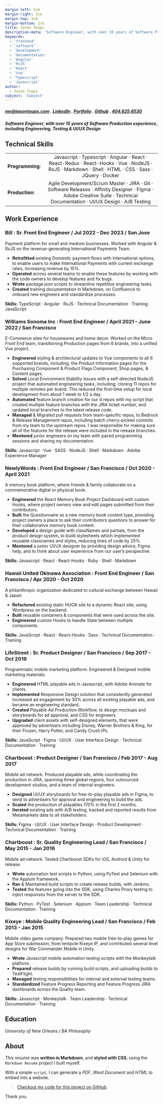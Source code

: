 ```yaml
---
margin-left: 1cm
margin-right: 1cm
margin-top: 1cm
margin-bottom: 1cm
title: Jason Toups
description-meta: 'Software Engineer, with over 15 years of Software Production experience, including Engineering, Testing & UI/UX Design.'
keywords:
  - 'frontend'
  - 'software'
  - 'development'
  - 'documentation'
  - 'Angular'
  - 'RxJS'
  - 'React'
  - 'Vue'
  - 'Typescript'
  - 'Javascript'
author:
  - Jason Toups
subject: 'Subject'
---
```


##### [me@jasontoups.com](mailto:me@jasontoups.com) . [LinkedIn](https://www.linkedin.com/in/jasontoups/) . [Portfolio](https://jasontoups.github.io/) . [Github](https://github.com/JasonToups) . [404.625.6530](tel:4046256530)

##### Software Engineer, with over 15 years of Software Production experience, including Engineering, Testing & UI/UX Design

## Technical Skills

|                  |                                                                                                                                                                           |
| ---------------- | :-----------------------------------------------------------------------------------------------------------------------------------------------------------------------: |
| **Programming**: |           Javascript · Typescript · Angular · React · React-Redux · React-Hooks · Vue · NodeJS · RxJS · Markdown · Shell · HTML · CSS · Sass · JQuery · Docker            |
| **Production**:  | Agile Development/Scrum Master · JIRA · Git · Software Releases · Affinity Designer · Figma · Adobe Creative Suite · Technical Documentation · UI/UX Design · A/B Testing |

## Work Experience

### Bill : Sr. Front End Engineer / Jul 2022 - Dec 2023 / San Jose

Payment platform for small and medium businesses. Worked with Angular & RxJS on the revenue-generating International Payments Team.

- **Retrofitted** existing Domestic payment flows with International options, to enable users to make International Payments with current exchange rates, increasing revenue by 15%.
- **Operated** across several teams to enable these features by working with the code owners to develop features and fix bugs.
- **Wrote** package.json scripts to streamline repetitive engineering tasks.
- **Created** training documentation in Markdown, on Confluence to onboard new engineers and standardize processes.

**Skills:** TypeScript · Angular · RxJS · Technical Documentation · Training · JavaScript

### Williams Sonoma Inc : Front End Engineer / April 2021 - June 2022 / San Francisco

E-Commerce sites for housewares and home decor. Worked on the Micro Front End team, transitioning Production pages from 6 brands, into a unified Vue project.

- **Engineered** styling & architectural updates to Vue components to all 6 supported brands, including; the Product Information pages for the Purchasing Component & Product Flags Component, Shop pages, & Content pages.
- **Solved** Local Environment Stability Issues with a self-directed NodeJS project that automated engineering tasks, including; cloning 11 repos for multiple remotes per brand. This reduced the first-time setup for local development from about 1 week to 1/2 a day.
- **Automated** feature branch creation for our 4 repos with my script that created multiple feature branches with the JIRA ticket number, and updated local branches to the latest release code.
- **Managed** & Migrated pull requests from team-specific repos, to Bedrock & Release Management repos, including batch cherry-picked commits from my team to the upstream repos. I was responsible for making sure all of the features for the release were included in the release branches.
- **Mentored** junior engineers on my team with paired programming sessions and sharing my documentation.

**Skills:** Javascript · Vue · SASS · NodeJS · Shell · Markdown · Adobe Experience Manager

### NewlyWords : Front End Engineer / San Francisco / Oct 2020 - April 2021

A memory book platform, where friends & family collaborate on a commemorative digital or physical book.

- **Engineered** the React Memory Book Project Dashboard with custom Hooks, where project owners view and edit pages submitted from their contributors.
- **Built** the Questionnaire as a new memory book content type, providing project owners a place to ask their contributors questions to answer for their collaborative memory book content.
- **Developed** a design guide with classNames and partials, from the product design system, to build stylesheets which implemented reusable classnames and styles, reducing lines of code by 25%.
- **Mentored** a junior UI/UX designer by providing design advice, Figma help, and to think about user experience from our user’s perspective.

**Skills:** Javascript · React · React-Hooks · Ruby · Shell · Markdown

### Hawaii United Okinawa Association : Front End Engineer / San Francisco / Apr 2020 - Oct 2020

A philanthropic organization dedicated to cultural exchange between Hawaii & Japan.

- **Refactored** existing static HUOA site to a dynamic React site, using Wordpress on the backend.
- **Built** reusable containers & components that were used across the site.
- **Engineered** custom Hooks to handle State between multiple components.

**Skills:** JavaScript · React · React-Hooks · Sass · Technical Documentation · Training

### LifeStreet : Sr. Product Designer / San Francisco / Sep 2017 - Oct 2019

Programmatic mobile marketing platform. Engineered & Designed mobile marketing materials.

- **Engineered** HTML playable ads in Javascript, with Adobe Animate for clients.
- **Implemented** Responsive Design solution that consistently generated increased ad engagement by 30% across all existing playable ads, and became an engineering standard.
- **Created** Playable Ad Production Workflow, to design mockups and storyboards for ad approval, and CSS for engineers.
- **Upgraded** client assets with self-designed elements, that were approved by advertisers including Disney, Warner Brothers & King, for their Frozen, Harry Potter, and Candy Crush IPs.

**Skills:** JavaScript · Figma · UI/UX · User Interface Design · Technical Documentation · Training

### Chartboost : Product Designer / San Francisco / Feb 2017 - Aug 2017

Mobile ad network. Produced playable ads, while coordinating the production in JIRA, spanning three global regions, four outsourced development studios, and a team of internal engineers.

- **Designed** UI/UX storyboards for free-to-play playable ads in Figma, to send to advertisers for approval and engineering to build the ads.
- **Scaled** the production of playables 170% in the first 2 months.
- **Iterated** existing ads with A/B testing, tracked and reported results from Metamarkets data to all stakeholders.

**Skills:** Figma · UI/UX · User Interface Design · Product Development · Technical Documentation · Training

### Chartboost : Sr. Quality Engineering Lead / San Francisco / May 2015 - Jan 2016

Mobile ad network. Tested Chartboost SDKs for iOS, Android & Unity for release.

- **Wrote** automation test scripts in Python, using PyTest and Selenium with the Appium framework.
- **Ran** & Maintained build scripts to create release builds, with Jenkins.
- **Tested** the features going into the SDK, using Charles Proxy testing to inject responses from the server to the SDK.

**Skills:** Python · PyTest · Selenium · Appium · Team Leadership · Technical Documentation · Training

### Kixeye : Mobile Quality Engineering Lead / San Francisco / Feb 2013 - Jan 2015

Mobile video game company. Prepared two mobile free-to-play games for App Store submission, from tentpole Kixeye IP, and contributed several level designs for War Commander Mobile in Unity.

- **Wrote** Javascript mobile automation testing scripts with the Monkeytalk platform.
- **Prepared** release builds by running build scripts, and uploading builds to TestFlight.
- **Managed** testing responsibilities for internal and external testing teams.
- **Standardized** Feature Progress Reporting and Feature Progress JIRA dashboards across the Quality team.

**Skills:** Javascript · Monkeytalk · Team Leadership · Technical Documentation · Training

## Education

_University of New Orleans / BA Philosophy_

## About

_This resume_ was **written in Markdown**, and **styled with CSS**, using the `Markdown Resume` project I built myself.

With a simple `script`, I can generate a _PDF_, _Word Document_ and _HTML_ to embed into a website.

> [Checkout my code for this project on GitHub](https://github.com/JasonToups/markdown-resume).

Thank you.
